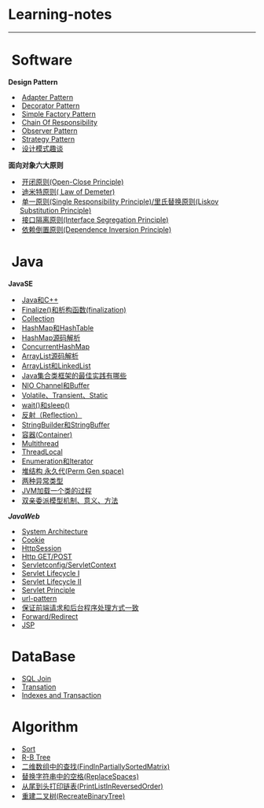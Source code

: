 #  Learning-notes  


-----   
#  Software
  
**Design Pattern**  

-  [Adapter Pattern](https://github.com/superwqc/Thinking-in-java/blob/master/Design%20Pattern/Structural/Adapter%20Pattern)
-  [Decorator Pattern](https://github.com/superwqc/Thinking-in-java/blob/master/Design%20Pattern/Structural/Decorator%20Pattern)
-  [Simple Factory Pattern](https://github.com/superwqc/Thinking-in-java/blob/master/Design%20Pattern/Creational/Simple%20Factory%20Pattern)
-  [Chain Of Responsibility](https://github.com/superwqc/Thinking-in-java/blob/master/Design%20Pattern/Behavioral/Chain%20Of%20Responsibility)
-  [Observer Pattern](https://github.com/superwqc/Thinking-in-java/blob/master/Design%20Pattern/Behavioral/Observer%20Pattern)
-  [Strategy Pattern](https://github.com/superwqc/Thinking-in-java/blob/master/Design%20Pattern/Behavioral/Strategy%20Pattern)
-  [设计模式趣谈](https://github.com/superwqc/Thinking-in-java/blob/master/Interview/%E8%AE%BE%E8%AE%A1%E6%A8%A1%E5%BC%8F%E8%B6%A3%E8%B0%88)

**面向对象六大原则**
-  [开闭原则(Open-Close Principle)](https://github.com/superwqc/Thinking-in-java/tree/master/Principle/Five)
-  [迪米特原则( Law of Demeter)](https://github.com/superwqc/Thinking-in-java/tree/master/Principle/Four)
-  [单一原则(Single Responsibility Principle)/里氏替换原则(Liskov Substitution Principle)](https://github.com/superwqc/Thinking-in-java/tree/master/Principle/One)
-  [接口隔离原则(Interface Segregation Principle)](https://github.com/superwqc/Thinking-in-java/tree/master/Principle/Three)
-  [依赖倒置原则(Dependence Inversion Principle)](https://github.com/superwqc/Thinking-in-java/tree/master/Principle/Two)


#  Java  

**JavaSE**

-  [Java和C++](https://github.com/superwqc/Thinking-in-java/blob/master/Interview/Java%E5%92%8CC%2B%2B)
-  [Finalize()和析构函数(finalization)](https://github.com/superwqc/Thinking-in-java/blob/master/Interview/Finalize()%E5%92%8C%E6%9E%90%E6%9E%84%E5%87%BD%E6%95%B0(finalization))
-  [Collection](https://github.com/superwqc/Thinking-in-java/blob/master/Interview/Collection)
-  [HashMap和HashTable](https://github.com/superwqc/Thinking-in-java/blob/master/Interview/HashMap%E5%92%8CHashTable)
-  [HashMap源码解析](https://github.com/superwqc/Thinking-in-java/blob/master/Interview/HashMap%E6%BA%90%E7%A0%81%E8%A7%A3%E6%9E%90)
-  [ConcurrentHashMap](https://github.com/superwqc/Learning-notes/blob/master/Java/%E6%B7%B1%E5%85%A5%E6%B5%85%E5%87%BAConcurrentHashMap)
-  [ArrayList源码解析](https://github.com/superwqc/Thinking-in-java/blob/master/Interview/ArrayList%E6%BA%90%E7%A0%81%E8%A7%A3%E6%9E%90)
-  [ArrayList和LinkedList](https://github.com/superwqc/Thinking-in-java/blob/master/Interview/LinkedList%E5%92%8CArrayList)
-  [Java集合类框架的最佳实践有哪些](https://github.com/superwqc/Thinking-in-java/blob/master/Interview/Java%E9%9B%86%E5%90%88%E7%B1%BB%E6%A1%86%E6%9E%B6%E7%9A%84%E6%9C%80%E4%BD%B3%E5%AE%9E%E8%B7%B5%E6%9C%89%E5%93%AA%E4%BA%9B)
-  [NIO Channel和Buffer](https://github.com/superwqc/Learning-notes/blob/master/Java/NIO%20Channel%E5%92%8CBuffer)
-  [Volatile、Transient、Static](https://github.com/superwqc/Thinking-in-java/blob/master/Interview/Volatile%E3%80%81Transient%E3%80%81Static)
-  [wait()和sleep()](https://github.com/superwqc/Thinking-in-java/blob/master/Interview/wait()%E5%92%8Csleep())
-  [反射（Reflection）](https://github.com/superwqc/Thinking-in-java/blob/master/Interview/%E5%8F%8D%E5%B0%84%EF%BC%88Reflection%EF%BC%89)
-  [StringBuilder和StringBuffer](https://github.com/superwqc/Thinking-in-java/blob/master/Interview/StringBuilder%E5%92%8CStringBuffer)
-  [容器(Container)](https://github.com/superwqc/Thinking-in-java/blob/master/Interview/Container)
-  [Multithread](https://github.com/superwqc/Thinking-in-java/blob/master/Interview/%E5%A4%9A%E7%BA%BF%E7%A8%8B%E5%8F%8A%E7%BA%BF%E7%A8%8B%E6%B1%A0%E7%9A%84%E5%BA%94%E7%94%A8)
-  [ThreadLocal](https://github.com/superwqc/Thinking-in-java/blob/master/Interview/ThreadLocal)
-  [Enumeration和Iterator](https://github.com/superwqc/Thinking-in-java/blob/master/Interview/Enumeration%E5%92%8CIterator)
-  [堆结构 永久代(Perm Gen space)](https://github.com/superwqc/Thinking-in-java/blob/master/Interview/%E5%A0%86%E7%BB%93%E6%9E%84%20%20%E4%BB%80%E4%B9%88%E6%98%AF%E5%A0%86%E4%B8%AD%E7%9A%84%E6%B0%B8%E4%B9%85%E4%BB%A3(Perm%20Gen%20space)%3F)
-  [两种异常类型](https://github.com/superwqc/Thinking-in-java/blob/master/Interview/%E4%B8%A4%E7%A7%8D%E5%BC%82%E5%B8%B8%E7%B1%BB%E5%9E%8B)
-  [JVM加载一个类的过程](https://github.com/superwqc/Thinking-in-java/blob/master/Interview/JVM%E5%8A%A0%E8%BD%BD%E4%B8%80%E4%B8%AA%E7%B1%BB%E7%9A%84%E8%BF%87%E7%A8%8B)
-  [双亲委派模型机制、意义、方法](https://github.com/superwqc/Thinking-in-java/blob/master/Interview/%E5%8F%8C%E4%BA%B2%E5%A7%94%E6%B4%BE%E6%A8%A1%E5%9E%8B%E6%9C%BA%E5%88%B6%E3%80%81%E6%84%8F%E4%B9%89%E3%80%81%E6%96%B9%E6%B3%95)


***JavaWeb***

-  [System Architecture](https://github.com/superwqc/Learning-notes/blob/master/Servlet/%E7%B3%BB%E7%BB%9F%E6%9E%B6%E6%9E%84%E5%88%86%E6%9E%90.txt)
-  [Cookie](https://github.com/superwqc/Learning-notes/blob/master/Servlet/Cookie)
-  [HttpSession](https://github.com/superwqc/Learning-notes/blob/master/Servlet/HttpSession)
-  [Http  GET/POST](https://github.com/superwqc/Learning-notes/blob/master/Servlet/Http%E5%8D%8F%E8%AE%AE%20GET%5CPOST)
-  [Servletconfig/ServletContext](https://github.com/superwqc/Learning-notes/blob/master/Servlet/Servletconfig%E5%8F%8AServletContext%E6%8E%A5%E5%8F%A3)
-  [Servlet Lifecycle I](https://github.com/superwqc/Learning-notes/blob/master/Servlet/Servlet%E5%AF%B9%E8%B1%A1%E7%9A%84%E7%94%9F%E5%91%BD%E5%91%A8%E6%9C%9F1)
-  [Servlet Lifecycle II](https://github.com/superwqc/Learning-notes/blob/master/Servlet/Servlet%E5%AF%B9%E8%B1%A1%E7%9A%84%E7%94%9F%E5%91%BD%E5%91%A8%E6%9C%9F2)
-  [Servlet Principle](https://github.com/superwqc/Learning-notes/blob/master/Servlet/Servlet%E8%BF%90%E8%A1%8C%E5%8E%9F%E7%90%86)
-  [url-pattern](https://github.com/superwqc/Learning-notes/blob/master/Servlet/url-pattern)
-  [保证前端请求和后台程序处理方式一致](https://github.com/superwqc/Learning-notes/blob/master/Servlet/%E4%BF%9D%E8%AF%81%E5%89%8D%E7%AB%AF%E8%AF%B7%E6%B1%82%E5%92%8C%E5%90%8E%E5%8F%B0%E7%A8%8B%E5%BA%8F%E5%A4%84%E7%90%86%E6%96%B9%E5%BC%8F%E4%B8%80%E8%87%B4)
-  [Forward/Redirect](https://github.com/superwqc/Learning-notes/blob/master/Servlet/%E8%BD%AC%E5%8F%91%E5%92%8C%E9%87%8D%E5%AE%9A%E5%90%91)
-  [JSP](https://github.com/superwqc/Learning-notes/blob/master/Servlet/JSP)




#  DataBase  
-  [SQL Join](https://github.com/superwqc/Thinking-in-java/blob/master/Interview/SQL%20Join)
-  [Transation](https://github.com/superwqc/Learning-notes/blob/master/Database/Transation)
-  [Indexes and Transaction](https://github.com/superwqc/Thinking-in-java/blob/master/Interview/Indexes%20and%20Transaction)


#  Algorithm    
-  [Sort](https://github.com/superwqc/Thinking-in-java/blob/master/Interview/Sort)
-  [R-B Tree](https://github.com/superwqc/Coding-Interviews/blob/master/Algorithm/R-B%20Tree)
-  [二维数组中的查找(FindInPartiallySortedMatrix)](https://github.com/superwqc/Coding-Interviews/blob/master/Src/%E4%BA%8C%E7%BB%B4%E6%95%B0%E7%BB%84%E4%B8%AD%E6%9F%A5%E6%89%BE%E5%85%83%E7%B4%A0)
-  [替换字符串中的空格(ReplaceSpaces)](https://github.com/superwqc/Coding-Interviews/blob/master/Src/%E6%9B%BF%E6%8D%A2%E5%AD%97%E7%AC%A6%E4%B8%B2%E4%B8%AD%E7%9A%84%E7%A9%BA%E6%A0%BC)
-  [从尾到头打印链表(PrintListInReversedOrder)](https://github.com/superwqc/Coding-Interviews/blob/master/Src/%E4%BB%8E%E5%B0%BE%E5%88%B0%E5%A4%B4%E6%89%93%E5%8D%B0%E9%93%BE%E8%A1%A8)
-  [重建二叉树(RecreateBinaryTree)](https://github.com/superwqc/Coding-Interviews/blob/master/Src/%E9%87%8D%E5%BB%BA%E4%BA%8C%E5%8F%89%E6%A0%91)


